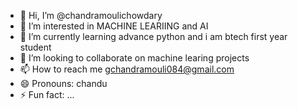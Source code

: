 - 👋 Hi, I’m @chandramoulichowdary
- 👀 I’m interested in MACHINE LEARIING and AI
- 🌱 I’m currently learning advance python and i am btech first year student
- 💞️ I’m looking to collaborate on machine learing projects
- 📫 How to reach me  gchandramouli084@gmail.com
- 😄 Pronouns: chandu
- ⚡ Fun fact: ...

<!---
chandramoulichowdary/chandramoulichowdary is a ✨ special ✨ repository because its `README.md` (this file) appears on your GitHub profile.
You can click the Preview link to take a look at your changes.
--->
